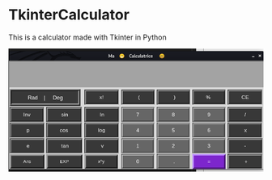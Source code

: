# TkinterCalculator

This is a calculator made with Tkinter in Python

![The calculator's image](calculator.png)
